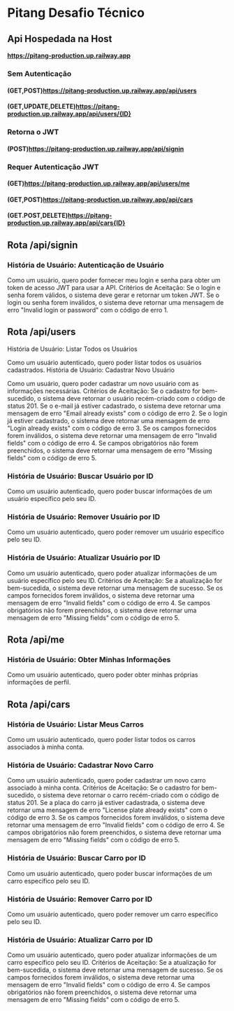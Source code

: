 # Pitang Desafio Técnico

## **Api Hospedada na Host**

**https://pitang-production.up.railway.app**

### Sem Autenticação
#### (GET,POST)https://pitang-production.up.railway.app/api/users

#### (GET,UPDATE,DELETE)https://pitang-production.up.railway.app/api/users/{ID}

### Retorna o JWT
#### (POST)https://pitang-production.up.railway.app/api/signin

### Requer Autenticação JWT
#### (GET)https://pitang-production.up.railway.app/api/users/me

#### (GET,POST)https://pitang-production.up.railway.app/api/cars

#### (GET.POST,DELETE)https://pitang-production.up.railway.app/api/cars{ID}




## Rota /api/signin

### **História de Usuário: Autenticação de Usuário**

Como um usuário, quero poder fornecer meu login e senha para obter um token de acesso JWT para usar a API.
Critérios de Aceitação:
Se o login e senha forem válidos, o sistema deve gerar e retornar um token JWT.
Se o login ou senha forem inválidos, o sistema deve retornar uma mensagem de erro "Invalid login or password" com o código de erro 1.

## Rota /api/users

História de Usuário: Listar Todos os Usuários

Como um usuário autenticado, quero poder listar todos os usuários cadastrados.
História de Usuário: Cadastrar Novo Usuário

Como um usuário, quero poder cadastrar um novo usuário com as informações necessárias.
Critérios de Aceitação:
Se o cadastro for bem-sucedido, o sistema deve retornar o usuário recém-criado com o código de status 201.
Se o e-mail já estiver cadastrado, o sistema deve retornar uma mensagem de erro "Email already exists" com o código de erro 2.
Se o login já estiver cadastrado, o sistema deve retornar uma mensagem de erro "Login already exists" com o código de erro 3.
Se os campos fornecidos forem inválidos, o sistema deve retornar uma mensagem de erro "Invalid fields" com o código de erro 4.
Se campos obrigatórios não forem preenchidos, o sistema deve retornar uma mensagem de erro "Missing fields" com o código de erro 5.

### História de Usuário: Buscar Usuário por ID

Como um usuário autenticado, quero poder buscar informações de um usuário específico pelo seu ID.

### **História de Usuário: Remover Usuário por ID**

Como um usuário autenticado, quero poder remover um usuário específico pelo seu ID.

### História de Usuário: Atualizar Usuário por ID

Como um usuário autenticado, quero poder atualizar informações de um usuário específico pelo seu ID.
Critérios de Aceitação:
Se a atualização for bem-sucedida, o sistema deve retornar uma mensagem de sucesso.
Se os campos fornecidos forem inválidos, o sistema deve retornar uma mensagem de erro "Invalid fields" com o código de erro 4. 
Se campos obrigatórios não forem preenchidos, o sistema deve retornar uma mensagem de erro "Missing fields" com o código de erro 5.

## Rota /api/me

### História de Usuário: Obter Minhas Informações

Como um usuário autenticado, quero poder obter minhas próprias informações de perfil.

## Rota /api/cars

### História de Usuário: Listar Meus Carros

Como um usuário autenticado, quero poder listar todos os carros associados à minha conta.

### História de Usuário: Cadastrar Novo Carro

Como um usuário autenticado, quero poder cadastrar um novo carro associado à minha conta.
Critérios de Aceitação:
Se o cadastro for bem-sucedido, o sistema deve retornar o carro recém-criado com o código de status 201.
Se a placa do carro já estiver cadastrada, o sistema deve retornar uma mensagem de erro "License plate already exists" com o código de erro 3.
Se os campos fornecidos forem inválidos, o sistema deve retornar uma mensagem de erro "Invalid fields" com o código de erro 4.
Se campos obrigatórios não forem preenchidos, o sistema deve retornar uma mensagem de erro "Missing fields" com o código de erro 5.

### História de Usuário: Buscar Carro por ID

Como um usuário autenticado, quero poder buscar informações de um carro específico pelo seu ID.

### História de Usuário: Remover Carro por ID

Como um usuário autenticado, quero poder remover um carro específico pelo seu ID.

### História de Usuário: Atualizar Carro por ID

Como um usuário autenticado, quero poder atualizar informações de um carro específico pelo seu ID.
Critérios de Aceitação:
Se a atualização for bem-sucedida, o sistema deve retornar uma mensagem de sucesso.
Se os campos fornecidos forem inválidos, o sistema deve retornar uma mensagem de erro "Invalid fields" com o código de erro 4.
Se campos obrigatórios não forem preenchidos, o sistema deve retornar uma mensagem de erro "Missing fields" com o código de erro 5.
